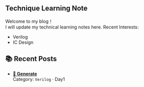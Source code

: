 ## Technique Learning Note

Welcome to my blog！  
I will update my technical learning notes here.
Recent Interests:
* Verilog 
* IC Design

## 📚 Recent Posts
<!-- posts:start -->
- **[📌 Generate](C:/Users/User/Documents/Blog/docs/day1.md)**  
  Category: `Verilog` · Day1
<!-- posts:end -->
